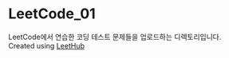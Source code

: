 # LeetCode_01
LeetCode에서 연습한 코딩 테스트 문제들을 업로드하는 디렉토리입니다.   
Created using [LeetHub](https://github.com/QasimWani/LeetHub)
